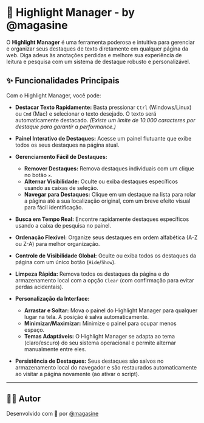 # 🚀 Highlight Manager - by @magasine

O **Highlight Manager** é uma ferramenta poderosa e intuitiva para gerenciar e organizar seus destaques de texto diretamente em qualquer página da web. Diga adeus às anotações perdidas e melhore sua experiência de leitura e pesquisa com um sistema de destaque robusto e personalizável.

## ✨ Funcionalidades Principais

Com o Highlight Manager, você pode:

-   **Destacar Texto Rapidamente:** Basta pressionar `Ctrl` (Windows/Linux) ou `Cmd` (Mac) e selecionar o texto desejado. O texto será automaticamente destacado.
    *(Existe um limite de 10.000 caracteres por destaque para garantir a performance.)*

-   **Painel Interativo de Destaques:** Acesse um painel flutuante que exibe todos os seus destaques na página atual.

-   **Gerenciamento Fácil de Destaques:**
    * **Remover Destaques:** Remova destaques individuais com um clique no botão `✕`.
    * **Alternar Visibilidade:** Oculte ou exiba destaques específicos usando as caixas de seleção.
    * **Navegar para Destaques:** Clique em um destaque na lista para rolar a página até a sua localização original, com um breve efeito visual para fácil identificação.

-   **Busca em Tempo Real:** Encontre rapidamente destaques específicos usando a caixa de pesquisa no painel.

-   **Ordenação Flexível:** Organize seus destaques em ordem alfabética (A-Z ou Z-A) para melhor organização.

-   **Controle de Visibilidade Global:** Oculte ou exiba todos os destaques da página com um único botão (`Hide`/`Show`).

-   **Limpeza Rápida:** Remova todos os destaques da página e do armazenamento local com a opção `Clear` (com confirmação para evitar perdas acidentais).

-   **Personalização da Interface:**
    * **Arrastar e Soltar:** Mova o painel do Highlight Manager para qualquer lugar na tela. A posição é salva automaticamente.
    * **Minimizar/Maximizar:** Minimize o painel para ocupar menos espaço.
    * **Temas Adaptáveis:** O Highlight Manager se adapta ao tema (claro/escuro) do seu sistema operacional e permite alternar manualmente entre eles.

-   **Persistência de Destaques:** Seus destaques são salvos no armazenamento local do navegador e são restaurados automaticamente ao visitar a página novamente (ao ativar o script).

---

## 👨‍💻 Autor

Desenvolvido com 💛 por [@magasine](https://linktr.ee/magasine)
